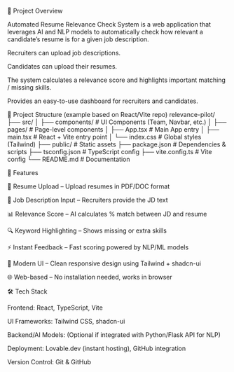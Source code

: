 📌 Project Overview

Automated Resume Relevance Check System is a web application that leverages AI and NLP models to automatically check how relevant a candidate’s resume is for a given job description.

Recruiters can upload job descriptions.

Candidates can upload their resumes.

The system calculates a relevance score and highlights important matching / missing skills.

Provides an easy-to-use dashboard for recruiters and candidates.

📁 Project Structure (example based on React/Vite repo)
relevance-pilot/
├── src/
│   ├── components/       # UI Components (Team, Navbar, etc.)
│   ├── pages/            # Page-level components
│   ├── App.tsx           # Main App entry
│   ├── main.tsx          # React + Vite entry point
│   └── index.css         # Global styles (Tailwind)
├── public/               # Static assets
├── package.json          # Dependencies & scripts
├── tsconfig.json         # TypeScript config
├── vite.config.ts        # Vite config
└── README.md             # Documentation

🚀 Features

📂 Resume Upload – Upload resumes in PDF/DOC format

📝 Job Description Input – Recruiters provide the JD text

📊 Relevance Score – AI calculates % match between JD and resume

🔍 Keyword Highlighting – Shows missing or extra skills

⚡ Instant Feedback – Fast scoring powered by NLP/ML models

🎨 Modern UI – Clean responsive design using Tailwind + shadcn-ui

🌐 Web-based – No installation needed, works in browser

🛠 Tech Stack

Frontend: React, TypeScript, Vite

UI Frameworks: Tailwind CSS, shadcn-ui

Backend/AI Models: (Optional if integrated with Python/Flask API for NLP)

Deployment: Lovable.dev (instant hosting), GitHub integration

Version Control: Git & GitHub
